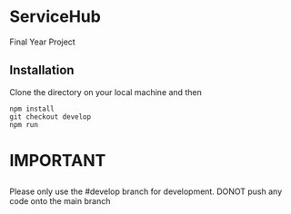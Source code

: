 # ServiceHub

Final Year Project

## Installation

Clone the directory on your local machine and then

```
npm install
git checkout develop
npm run
```

# IMPORTANT

##

Please only use the #develop branch for development. DONOT push any code onto the main branch
